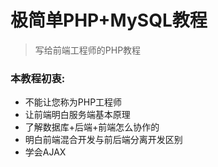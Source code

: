# 极简单PHP+MySQL教程
> 写给前端工程师的PHP教程

### 本教程初衷:
* 不能让您称为PHP工程师
* 让前端明白服务端基本原理
* 了解数据库+后端+前端怎么协作的
* 明白前端混合开发与前后端分离开发区别
* 学会AJAX





